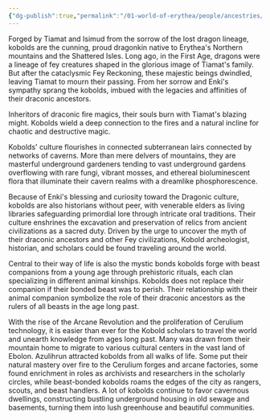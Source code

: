 ```yaml
---
{"dg-publish":true,"permalink":"/01-world-of-erythea/people/ancestries/kobold/","title":"Kobold","contentClasses":"hide-header-underline embed-clean","tags":["Ancestry/Common"],"dgShowInlineTitle":true,"noteIcon":null}
---
```


Forged by Tiamat and Isimud from the sorrow of the lost dragon lineage, kobolds are the cunning, proud dragonkin native to Erythea's Northern mountains and the Shattered Isles. Long ago, in the First Age, dragons were a lineage of fey creatures shaped in the glorious image of Tiamat's family. But after the cataclysmic Fey Reckoning, these majestic beings dwindled, leaving Tiamat to mourn their passing. From her sorrow and Enki's sympathy sprang the kobolds, imbued with the legacies and affinities of their draconic ancestors.

Inheritors of draconic fire magics, their souls burn with Tiamat's blazing might. Kobolds wield a deep connection to the fires and a natural incline for chaotic and destructive magic. 

Kobolds' culture flourishes in connected subterranean lairs connected by networks of caverns. More than mere delvers of mountains, they are masterful underground gardeners tending to vast underground gardens overflowing with rare fungi, vibrant mosses, and ethereal bioluminescent flora that illuminate their cavern realms with a dreamlike phosphorescence. 

Because of Enki's blessing and curiosity toward the Dragonic culture, kobolds are also historians without peer, with venerable elders as living libraries safeguarding primordial lore through intricate oral traditions. Their culture enshrines the excavation and preservation of relics from ancient civilizations as a sacred duty. Driven by the urge to uncover the myth of their draconic ancestors and other Fey civilizations, Kobold archeologist, historian, and scholars could be found traveling around the world. 

Central to their way of life is also the mystic bonds kobolds forge with beast companions from a young age through prehistoric rituals, each clan specializing in different animal kinships. Kobolds does not replace their companion if their bonded beast was to perish. Their relationship with their animal companion symbolize the role of their draconic ancestors as the rulers of all beasts in the age long past. 

With the rise of the Arcane Revolution and the proliferation of Cerulium technology, it is easier than ever for the Kobold scholars to travel the world and unearth knowledge from ages long past. Many was drawn from their mountain home to migrate to various cultural centers in the vast land of Ebolon. Azulihrun attracted kobolds from all walks of life. Some put their natural mastery over fire to the Cerulium forges and arcane factories, some found enrichment in roles as archivists and researchers in the scholarly circles, while beast-bonded kobolds roams the edges of the city as rangers, scouts, and beast handlers. A lot of kobolds continue to favor cavernous dwellings, constructing bustling underground housing in old sewage and basements, turning them into lush greenhouse and beautiful communities.
